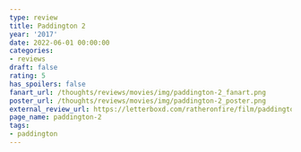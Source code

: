 ```yaml
---
type: review
title: Paddington 2
year: '2017'
date: 2022-06-01 00:00:00
categories:
- reviews
draft: false
rating: 5
has_spoilers: false
fanart_url: /thoughts/reviews/movies/img/paddington-2_fanart.png
poster_url: /thoughts/reviews/movies/img/paddington-2_poster.png
external_review_url: https://letterboxd.com/ratheronfire/film/paddington-2/
page_name: paddington-2
tags:
- paddington
---
```


